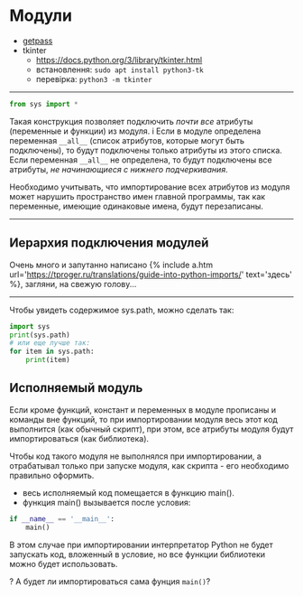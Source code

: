 # Модули

- [getpass](getpass)
- tkinter 
  - <https://docs.python.org/3/library/tkinter.html>
  - встановлення: `sudo apt install python3-tk`
  - перевірка: `python3 -m tkinter`

---

```python
from sys import *
```
Такая конструкция позволяет подключить _почти все_ атрибуты (переменные и функции) из модуля. <span class="info">i</span> Если в модуле определена переменная `__all__` (список атрибутов, которые могут быть подключены), то будут подключены только атрибуты из этого списка. Если переменная `__all__` не определена, то будут подключены все атрибуты, _не начинающиеся с нижнего подчеркивания_.

Необходимо учитывать, что импортирование всех атрибутов из модуля может нарушить пространство имен главной программы, так как переменные, имеющие одинаковые имена, будут перезаписаны.

---

## Иерархия подключения модулей

Очень много и запутанно написано {% include a.htm url='https://tproger.ru/translations/guide-into-python-imports/' text='здесь' %}, загляни, на свежую голову...

---

Чтобы увидеть содержимое sys.path, можно сделать так:

```python
import sys
print(sys.path)
# или еще лучше так:
for item in sys.path:
    print(item)
```

## Исполняемый модуль

Если кроме функций, констант и переменных в модуле прописаны и команды вне функций, то при импортировании модуля весь этот код выполнится (как обычный скрипт), при этом, все атрибуты модуля будут импортироваться (как библиотека).

Чтобы код такого модуля не выполнялся при импортировании, а отрабатывал только при запуске модуля, как скрипта - его необходимо правильно оформить.

- весь исполняемый код помещается в функцию main().
- функция main() вызывается после условия:

```python
if __name__ == '__main__':
    main()
```

В этом случае при импортировании интерпретатор Python не будет запускать код, вложенный в условие, но все функции библиотеки можно будет использовать.

<span class="ques">?</span> А будет ли импортироваться сама фунция `main()`?

